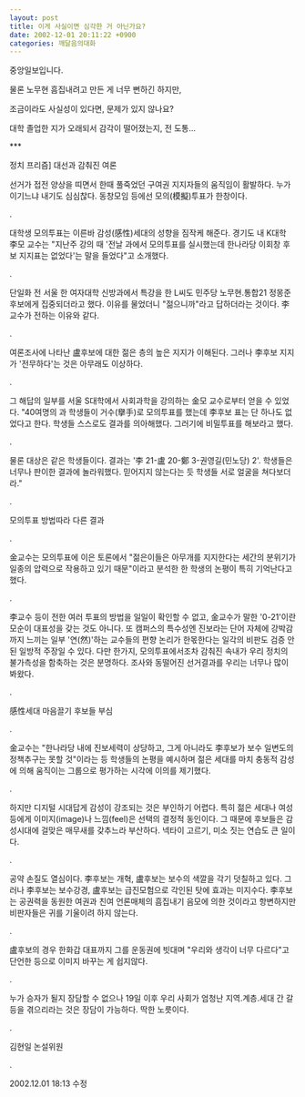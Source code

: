 ```yaml
---
layout: post
title: 이게 사실이면 심각한 거 아닌가요?
date: 2002-12-01 20:11:22 +0900
categories: 깨달음의대화
---
```

중앙일보입니다.
  
물론 노무현 흠집내려고 만든 게 너무 뻔하긴 하지만,
  
조금이라도 사실성이 있다면, 문제가 있지 않나요?
  
대학 졸업한 지가 오래되서 감각이 떨어졌는지, 전 도통...
  

  
\***
  

  
정치 프리즘] 대선과 감춰진 여론
  

  

  
선거가 접전 양상을 띠면서 한때 풀죽었던 구여권 지지자들의 움직임이 활발하다. 누가 이기느냐 내기도 심심찮다. 동창모임 등에선 모의(模擬)투표가 한창이다.
  
.
  
대학생 모의투표는 이른바 감성(感性)세대의 성향을 짐작케 해준다. 경기도 내 K대학 李모 교수는 "지난주 강의 때 '전날 과에서 모의투표를 실시했는데 한나라당 이회창 후보 지지표는 없었다'는 말을 들었다"고 소개했다.
  
.
  
단일화 전 서울 한 여자대학 신방과에서 특강을 한 L씨도 민주당 노무현.통합21 정몽준 후보에게 집중되더라고 했다. 이유를 물었더니 "젊으니까"라고 답하더라는 것이다. 李교수가 전하는 이유와 같다.
  
.
  
여론조사에 나타난 盧후보에 대한 젊은 층의 높은 지지가 이해된다. 그러나 李후보 지지가 '전무하다'는 것은 아무래도 이상하다.
  
.
  
그 해답의 일부를 서울 S대학에서 사회과학을 강의하는 金모 교수로부터 얻을 수 있었다. "40여명의 과 학생들이 거수(擧手)로 모의투표를 했는데 李후보 표는 단 하나도 없었다고 한다. 학생들 스스로도 결과를 의아해했다. 그러기에 비밀투표를 해보라고 했다.
  
.
  
물론 대상은 같은 학생들이다. 결과는 '李 21-盧 20-鄭 3-권영길(민노당) 2'. 학생들은 너무나 판이한 결과에 놀라워했다. 믿어지지 않는다는 듯 학생들 서로 얼굴을 쳐다보더라."
  
.
  
모의투표 방법따라 다른 결과
  
.
  
金교수는 모의투표에 이은 토론에서 "젊은이들은 아무개를 지지한다는 세간의 분위기가 일종의 압력으로 작용하고 있기 때문"이라고 분석한 한 학생의 논평이 특히 기억난다고 했다.
  
.
  
李교수 등이 전한 여러 투표의 방법을 일일이 확인할 수 없고, 金교수가 말한 '0-21'이란 모순이 대표성을 갖는 것도 아니다. 또 캠퍼스의 특수성엔 진보라는 단어 자체에 강박감까지 느끼는 일부 '연(然)'하는 교수들의 편향 논리가 한몫한다는 일각의 비판도 검증 안된 일방적 주장일 수 있다. 다만 한가지, 모의투표에서조차 감춰진 속내가 우리 정치의 불가측성을 함축하는 것은 분명하다. 조사와 동떨어진 선거결과를 우리는 너무나 많이 봐왔다.
  
.
  
感性세대 마음끌기 후보들 부심
  
.
  
金교수는 "한나라당 내에 진보세력이 상당하고, 그게 아니라도 李후보가 보수 일변도의 정책추구는 못할 것"이라는 등 학생들의 논평을 예시하며 젊은 세대를 마치 충동적 감성에 의해 움직이는 그룹으로 평가하는 시각에 이의를 제기했다.
  
.
  
하지만 디지털 시대답게 감성이 강조되는 것은 부인하기 어렵다. 특히 젊은 세대나 여성 등에게 이미지(image)나 느낌(feel)은 선택의 결정적 동인이다. 그 때문에 후보들은 감성시대에 걸맞은 매무새를 갖추느라 부산하다. 넥타이 고르기, 미소 짓는 연습도 큰 일이다.
  
.
  
공약 손질도 열심이다. 李후보는 개혁, 盧후보는 보수의 색깔을 각기 덧칠하고 있다. 그러나 李후보는 보수강경, 盧후보는 급진모험으로 각인된 탓에 효과는 미지수다. 李후보는 공권력을 동원한 여권과 친여 언론매체의 흠집내기 음모에 의한 것이라고 항변하지만 비판자들은 귀를 기울이려 하지 않는다.
  
.
  
盧후보의 경우 한화갑 대표까지 그를 운동권에 빗대며 "우리와 생각이 너무 다르다"고 단언한 등으로 이미지 바꾸는 게 쉽지않다.
  
.
  
누가 승자가 될지 장담할 수 없으나 19일 이후 우리 사회가 엄청난 지역.계층.세대 간 갈등을 겪으리라는 것은 장담이 가능하다. 딱한 노릇이다.
  
.
  
김현일 논설위원
  
.
  
2002.12.01 18:13 수정